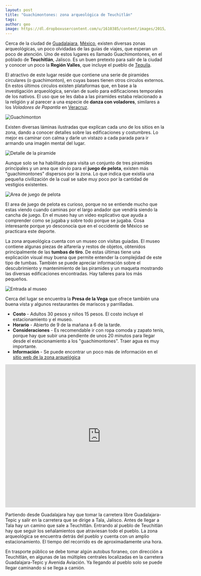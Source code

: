 ```yaml
---
layout: post
title: "Guachimontones: zona arqueológica de Teuchitlán"
tags: 
author: geo
image: https://dl.dropboxusercontent.com/u/1610385/content/images/2015/02/2014-08-24-11-29-54-1.jpg
---
```

Cerca de la ciudad de [Guadalajara](/tag/guadalajara), [México](/tag/mexico), existen diversas zonas arqueológicas, un poco olvidadas de las guías de viajes, que esperan un poco de atención. Uno de estos lugares es llamado Guachimontones, en el poblado de **Teuchitlán**, Jalisco. Es un buen pretexto para salir de la ciudad y conocer un poco la **Región Valles**, que incluye el pueblo de [Tequila](/tag/tequila).

El atractivo de este lugar reside que contiene una serie de piramides circulares (o guachimonton), en cuyas bases tienen otros circulos externos. En estos últimos circulos existen plataformas que, en base a la investigación arqueológica, servían de suelo para edificaciones temporales de los nativos. El uso que se les daba a las piramides estaba relacionado a la religión y al parecer a una especie de **danza con voladores**, similares a los *Voladores de Papantla* en [Veracruz](/tag/veracruz).

![Guachimonton](https://dl.dropboxusercontent.com/u/1610385/content/images/2015/02/2014-08-24-11-29-54.jpg)

Existen diversas láminas ilustradas que explican cada uno de los sitios en la zona, dando a conocer detalles sobre las edificaciones y costumbres. Lo mejor es caminar con calma y darle un vistazo a cada parada para ir armando una imagén mental del lugar.

![Detalle de la piramide](https://dl.dropboxusercontent.com/u/1610385/content/images/2015/02/2014-08-24-11-32-32.jpg)

Aunque solo se ha habilitado para visita un conjunto de tres piramides principales y un area que sirvio para el **juego de pelota**, existen más "guachimontones" dispersos por la zona. Lo que indica que existía una pequeña civilización de la cual se sabe muy poco por la cantidad de vestigios existentes.

![Area de juego de pelota](https://dl.dropboxusercontent.com/u/1610385/content/images/2015/02/2014-08-24-11-38-25.jpg)

El area de juego de pelota es curioso, porque no se entiende mucho que estas viendo cuando caminas por el largo andador que vendría siendo la cancha de juego. En el museo hay un video explicativo que ayuda a comprender como se jugaba y sobre todo porque se jugaba. Cosa interesante porque yo desconocía que en el occidente de México se practicara este deporte.

La zona arqueológica cuenta con un museo con visitas guiadas. El museo contiene algunas piezas de alfarería y restos de objetos, obtenidos principalmente de las **tumbas de tiro**. De estas últimas tiene una explicación visual muy buena que permite entender la complejidad de este tipo de tumbas. También se puede apreciar información sobre el descubrimiento y mantenimiento de las piramides y un maqueta mostrando las diversas edificaciones encontradas. Hay talleres para los más pequeños.

![Entrada al museo](https://dl.dropboxusercontent.com/u/1610385/content/images/2015/02/2014-08-24-12-01-06.jpg)

Cerca del lugar se encuentra la **Presa de la Vega** que ofrece también una buena vista y algunos restaurantes de mariscos y parrilladas.

* **Costo** - Adultos 30 pesos y niños 15 pesos. El costo incluye el estacionamiento y el museo.
* **Horario** - Abierto de 9 de la mañana a 6 de la tarde.
* **Consideraciones** - Es recomendable ir con ropa comoda y zapato tenis, porque hay que subir una pendiente de unos 20 minutos para llegar desde el estacionamiento a los "guachimontones". Traer agua es muy importante.
* **Información** - Se puede encontrar un poco más de información en el [sitio web de la zona arquelógica](http://www.inah.gob.mx/index.php?option=com_content&view=article&id=5721)

<iframe src="https://www.google.com/maps/embed?pb=!1m29!1m12!1m3!1d238946.52208648404!2d-103.63910654697668!3d20.647622685699563!2m3!1f0!2f0!3f0!3m2!1i1024!2i768!4f13.1!4m14!1i0!3e6!4m5!1s0x8428b18cb52fd39b%3A0xd63d9302bf865750!2sGuadalajara%2C+JAL%2C+Mexico!3m2!1d20.659698799999997!2d-103.34960919999999!4m5!1s0x84260dc27af7e84f%3A0x78f4a7f5526a5a9e!2sZona+Arqueol%C3%B3gica+de+Guachimontones%2C+Carretera+Estatal+604+Guadalajara-San+Marcos+km+56%2C+Gral.+Lucio+Blanco%2C+46762+Teuchitl%C3%A1n%2C+Jal.%2C+Mexico!3m2!1d20.695465!2d-103.83633599999999!5e0!3m2!1sen!2s!4v1425056771493" width="600" height="450" frameborder="0" style="border:0"></iframe>

Partiendo desde Guadalajara hay que tomar la carretera libre Guadalajara-Tepic y salir en la carretera que se dirige a Tala, Jalisco. Antes de llegar a Tala hay un camino que sale a Teuchitlán. Entrando al pueblo de Teuchitlán hay que seguir los señalamientos que atraviesan todo el pueblo. La zona arqueológica se encuentra detrás del pueblo y cuenta con un amplio estacionamiento. El tiempo del recorrido es de aproximadamente una hora.

En trasporte público se debe tomar algún autobus foraneo, con dirección a Teuchitlán, en algunas de las múltiples centrales localizadas en la carretera Guadalajara-Tepic y Avenida Aviación. Ya llegando al pueblo solo se puede llegar caminando si se llega a camión.